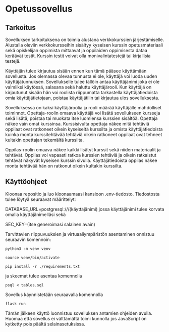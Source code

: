 # Opetussovellus

## Tarkoitus
Sovelluksen tarkoituksena on toimia alustana verkkokurssien järjestämiselle. Alustalla oleviin verkkokursseihin sisältyy kyseisen kurssin opetusmateriaali sekä opiskelijan oppimista mittaavat ja oppilaiden oppimisesta dataa keräävät testit. Kurssin testit voivat olla monivalintatestejä tai kirjallisia testejä. 

Käyttäjän tulee kirjautua sisään ennen kun tämä pääsee käyttämään sovellusta. Jos olemassa olevaa tunnusta ei ole, käyttäjä voi luoda uuden käyttäjätunnuksen. Sovellukselle tulee tällöin antaa käyttäjänimi joka ei ole valmiiksi käytössä, salasana sekä haluttu käyttäjärooli. Kun käyttäjä on kirjautunut sisään hän voi roolista riippumatta tarkastella käyttäjätiedoista omia käyttäjätietojaan, poistaa käyttäjätilin tai kirjautua ulos sovelluksesta.

Sovelluksessa on kaksi käyttäjäroolia ja rooli määrää käyttäjälle mahdolliset toiminnot. Opettaja-roolin omaava käyttäjä voi lisätä sovellukseen kursseja sekä lisätä, poistaa tai muokata itse luomiensa kurssien sisältöä. Opettaja näkee vain omat kurssinsa. Kurssisivulta opettaja näkee mitä tehtäviä oppilaat ovat ratkoneet oikein kyseiseltä kurssilta ja omista käyttäjätiedoista kuinka monta kurssitehtävää tehtäviä oikein ratkoneet oppilaat ovat tehneet kultakin opettajan tekemältä kurssilta.

Oppilas-roolin omaava näkee kaikki lisätyt kurssit sekä niiden materiaalit ja tehtävät. Oppilas voi vapaasti ratkoa kurssien tehtäviä ja oikein ratkaistut tehtävät näkyvät kyseisen kurssin sivulla. Käyttäjätiedoista oppilas näkee monta tehtävää hän on ratkonut oikein kultakin kurssilta.


## Käyttöohjeet
Kloonaa repositio ja luo kloonaamaasi kansioon .env-tiedosto. Tiedostosta tulee löytyä seuraavat  määrittelyt:

DATABASE_URL=postgresql:///(käyttäjänimi) jossa käyttäjänimi tulee korvata omalla käyttäjänimelläsi sekä

SEC_KEY=(itse generoimasi salainen avain)

Tarvittavien riippuvuuksien ja virtuaaliympäristön asentaminen onnistuu seuraavin komennoin:
```
python3 -m venv venv
```
```
source venv/bin/activate
```
```
pip install -r ./requirements.txt
```
ja skeemat tulee asentaa komennolla 
```
psql < tables.sql
```
Sovellus käynnistetään seuraavalla komennolla
```
flask run
```
Tämän jälkeen käyttö luonnistuu sovelluksen antamien ohjeiden avulla.
Huomaa että sovellus ei välttämättä toimi kunnolla jos JavaScript on kytketty pois päältä selainasetuksissa.
